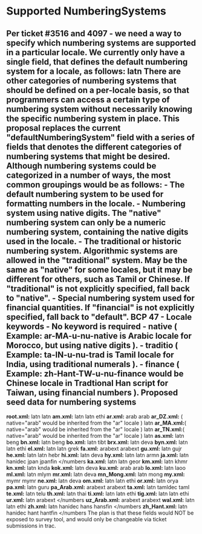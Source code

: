 # Supported NumberingSystems

Per ticket #3516 and 4097 - we need a way to specify which numbering systems are
supported in a particular locale.
We currently only have a single field, that defines the default numbering system
for a locale, as follows:
<defaultNumberingSystem>latn</defaultNumberingSystem>
There are other categories of numbering systems that should be defined on a
per-locale basis, so that programmers can access a certain type of numbering
system without necessarily knowing the specific numbering system in place.
This proposal replaces the current "defaultNumberingSystem" field with a series
of fields that denotes the different categories of numbering systems that might
be desired. Although numbering systems could be categorized in a number of ways,
the most common groupings would be as follows:
<default> - The default numbering system to be used for formatting numbers in
the locale.
<native> - Numbering system using native digits. The "native" numbering system
can only be a numeric numbering system, containing the native digits used in the
locale.
<traditional> - The traditional or historic numbering system. Algorithmic
systems are allowed in the "traditional" system.
May be the same as "native" for some locales, but it may be different for
others, such as Tamil or Chinese.
If "traditional" is not explicitly specified, fall back to "native".
<finance> - Special numbering system used for financial quantities. If
"financial" is not explicitly specified, fall back to "default".
**BCP 47 - Locale keywords**
<default> - No keyword is required
<native> - native ( Example: ar-MA-u-nu-native is Arabic locale for Morocco, but
using native digits ).
<traditional> - traditio ( Example: ta-IN-u-nu-trad is Tamil locale for India,
using traditional numerals ).
<finance> - finance ( Example: zh-Hant-TW-u-nu-finance would be Chinese locale
in Tradtional Han script for Taiwan, using financial numbers ).
Proposed seed data for numbering systems
----------------
**root.xml:**
<numbers>
<numberingSystems>
<default>latn</default>
<native>latn</native>
</numberingSystems>
</numbers>
**am.xml:**
<numbers>
<numberingSystems>
<default>latn</default>
<native>latn</native>
<traditional>ethi</traditional>
</numberingSystems>
</numbers>
**ar.xml:**
<numbers>
<numberingSystems>
<default>arab</default>
<native>arab</native>
</numberingSystems>
</numbers>
**ar_DZ.xml:** ( native="arab" would be inherited from the "ar" locale )
<numbers>
<numberingSystems>
<default>latn</default>
</numberingSystems>
</numbers>
**ar_MA.xml:**( native="arab" would be inherited from the "ar" locale )
<numbers>
<numberingSystems>
<default>latn</default>
</numberingSystems>
</numbers>
**ar_TN.xml:**( native="arab" would be inherited from the "ar" locale )
<numbers>
<numberingSystems>
<default>latn</default>
</numberingSystems>
</numbers>
**as.xml:**
<numbers>
<numberingSystems>
<default>latn</default>
<native>beng</native>
</numberingSystems>
</numbers>
**bn.xml:**
<numbers>
<numberingSystems>
<default>latn</default>
<native>beng</native>
</numberingSystems>
</numbers>
**bo.xml:**
<numbers>
<numberingSystems>
<default>latn</default>
<native>tibt</native>
</numberingSystems>
</numbers>
**brx.xml:**
<numbers>
<numberingSystems>
<default>latn</default>
<native>deva</native>
</numberingSystems>
</numbers>
**byn.xml:**
<numbers>
<numberingSystems>
<default>latn</default>
<native>latn</native>
<traditional>ethi</traditional>
</numberingSystems>
</numbers>
**el.xml:**
<numbers>
<numberingSystems>
<default>latn</default>
<native>latn</native>
<traditional>grek</traditional>
</numberingSystems>
</numbers>
**fa.xml:**
<numbers>
<numberingSystems>
<default>arabext</default>
<native>arabext</native>
</numberingSystems>
</numbers>
**gu.xml:**
<numbers>
<numberingSystems>
<default>latn</default>
<native>gujr</native>
</numberingSystems>
</numbers>
**he.xml:**
<numbers>
<numberingSystems>
<default>latn</default>
<native>latn</native>
<traditional>hebr</traditional>
</numberingSystems>
</numbers>
**hi.xml:**
<numbers>
<numberingSystems>
<default>latn</default>
<native>deva</native>
</numberingSystems>
</numbers>
**hy.xml:**
<numbers>
<numberingSystems>
<default>latn</default>
<native>latn</native>
<traditional>armn</traditional>
</numberingSystems>
</numbers>
**ja.xml:**
<numbers>
<numberingSystems>
<default>latn</default>
<native>hanidec</native>
<traditional>jpan</traditional>
<finance>jpanfin</finance>
</numberingSystems>
</numbers
**ka.xml:**
<numbers>
<numberingSystems>
<default>latn</default>
<native>latn</native>
<traditional>geor</traditional>
</numberingSystems>
</numbers>
**km.xml:**
<numbers>
<numberingSystems>
<default>latn</default>
<native>khmr</native>
</numberingSystems>
</numbers>
**kn.xml:**
<numbers>
<numberingSystems>
<default>latn</default>
<native>knda</native>
</numberingSystems>
</numbers>
**kok.xml:**
<numbers>
<numberingSystems>
<default>latn</default>
<native>deva</native>
</numberingSystems>
</numbers>
**ku.xml:**
<numbers>
<numberingSystems>
<default>arab</default>
<native>arab</native>
</numberingSystems>
</numbers>
**lo.xml:**
<numbers>
<numberingSystems>
<default>latn</default>
<native>laoo</native>
</numberingSystems>
</numbers>
**ml.xml:**
<numbers>
<numberingSystems>
<default>latn</default>
<native>mlym</native>
</numberingSystems>
</numbers>
**mr.xml:**
<numbers>
<numberingSystems>
<default>latn</default>
<native>deva</native>
</numberingSystems>
</numbers>
**mn_Mong.xml:**
<numbers>
<numberingSystems>
<default>latn</default>
<native>mong</native>
</numberingSystems>
</numbers>
**my.xml:**
<numbers>
<numberingSystems>
<default>mymr</default>
<native>mymr</native>
</numberingSystems>
</numbers>
**ne.xml:**
<numbers>
<numberingSystems>
<default>latn</default>
<native>deva</native>
</numberingSystems>
</numbers>
**om.xml:**
<numbers>
<numberingSystems>
<default>latn</default>
<native>latn</native>
<traditional>ethi</traditional>
</numberingSystems>
</numbers>
**or.xml:**
<numbers>
<numberingSystems>
<default>latn</default>
<native>orya</native>
</numberingSystems>
</numbers>
**pa.xml:**
<numbers>
<numberingSystems>
<default>latn</default>
<native>guru</native>
</numberingSystems>
</numbers>
**pa_Arab.xml:**
<numbers>
<numberingSystems>
<default>arabext</default>
<native>arabext</native>
</numberingSystems>
</numbers>
**ta.xml:**
<numbers>
<numberingSystems>
<default>latn</default>
<native>tamldec</native>
<traditional>taml</traditional>
</numberingSystems>
</numbers>
**te.xml:**
<numbers>
<numberingSystems>
<default>latn</default>
<native>telu</native>
</numberingSystems>
</numbers>
**th.xml:**
<numbers>
<numberingSystems>
<default>latn</default>
<native>thai</native>
</numberingSystems>
</numbers>
**ti.xml:**
<numbers>
<numberingSystems>
<default>latn</default>
<native>latn</native>
<traditional>ethi</traditional>
</numberingSystems>
</numbers>
**tig.xml:**
<numbers>
<numberingSystems>
<default>latn</default>
<native>latn</native>
<traditional>ethi</traditional>
</numberingSystems>
</numbers>
**ur.xml:**
<numbers>
<numberingSystems>
<default>latn</default>
<native>arabext</native>
</numberingSystems>
</numbers
**uz_Arab.xml:**
<numbers>
<numberingSystems>
<default>arabext</default>
<native>arabext</native>
</numberingSystems>
</numbers>
**wal.xml:**
<numbers>
<numberingSystems>
<default>latn</default>
<native>latn</native>
<traditional>ethi</traditional>
</numberingSystems>
</numbers>
**zh.xml:**
<numbers>
<numberingSystems>
<default>latn</default>
<native>hanidec</native>
<traditional>hans</traditional>
<finance>hansfin</finance>
</numberingSystems>
</numbers
**zh_Hant.xml:**
<numbers>
<numberingSystems>
<default>latn</default>
<native>hanidec</native>
<traditional>hant</traditional>
<finance>hantfin</finance>
</numberingSystems>
</numbers
The plan is that these fields would NOT be exposed to survey tool, and would
only be changeable via ticket submissions in trac.
